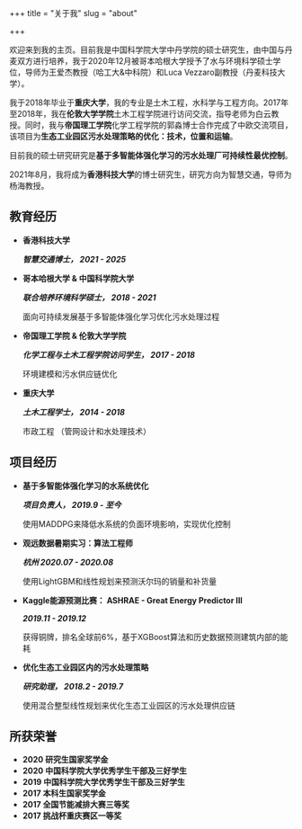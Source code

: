 +++
title = "关于我"
slug = "about"

+++

欢迎来到我的主页。目前我是中国科学院大学中丹学院的硕士研究生，由中国与丹麦双方进行培养，我于2020年12月被哥本哈根大学授予了水与环境科学硕士学位，导师为王爱杰教授（哈工大&中科院）和Luca Vezzaro副教授（丹麦科技大学）。

我于2018年毕业于**重庆大学**，我的专业是土木工程，水科学与工程方向。2017年至2018年，我在**伦敦大学学院**土木工程学院进行访问交流，指导老师为白云教授。同时，我与**帝国理工学院**化学工程学院的郭淼博士合作完成了中欧交流项目，该项目为**生态工业园区污水处理策略的优化：技术，位置和运输**。

目前我的硕士研究研究是**基于多智能体强化学习的污水处理厂可持续性最优控制**。

2021年8月，我将成为**香港科技大学**的博士研究生，研究方向为智慧交通，导师为杨海教授。



## 教育经历

- **香港科技大学** 

  ***智慧交通博士， 2021 - 2025***

- **哥本哈根大学 & 中国科学院大学** 

  ***联合培养环境科学硕士， 2018 - 2021***

  面向可持续发展基于多智能体强化学习优化污水处理过程

- **帝国理工学院 & 伦敦大学学院**

  ***化学工程与土木工程学院访问学生， 2017 - 2018***

  环境建模和污水供应链优化

- **重庆大学**

  ***土木工程学士， 2014 - 2018***

  市政工程 （管网设计和水处理技术）

## 项目经历

- **基于多智能体强化学习的水系统优化**

  ***项目负责人， 2019.9 - 至今***

  使用MADDPG来降低水系统的负面环境影响，实现优化控制

- **观远数据暑期实习：算法工程师**

  ***杭州 2020.07 - 2020.08***

  使用LightGBM和线性规划来预测沃尔玛的销量和补货量

- **Kaggle能源预测比赛： ASHRAE - Great Energy Predictor III**

  ***2019.11 - 2019.12***

  获得铜牌，排名全球前6%，基于XGBoost算法和历史数据预测建筑内部的能耗

- **优化生态工业园区内的污水处理策略**

  ***研究助理， 2018.2 - 2019.7***

  使用混合整型线性规划来优化生态工业园区的污水处理供应链

## 所获荣誉

- **2020 研究生国家奖学金**
- **2020 中国科学院大学优秀学生干部及三好学生**
- **2019 中国科学院大学优秀学生干部及三好学生**
- **2017 本科生国家奖学金**
- **2017 全国节能减排大赛三等奖**
- **2017 挑战杯重庆赛区一等奖**

